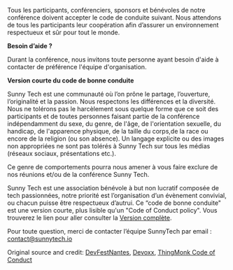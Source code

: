 Tous les participants, conférenciers, sponsors et bénévoles de notre conférence doivent accepter le code de conduite suivant. Nous attendons de tous les participants leur coopération afin d’assurer un environnement respectueux et sûr pour tout le monde.
 
**Besoin d’aide ?** 

Durant la conférence, nous invitons toute personne ayant besoin d'aide à contacter de préférence l'équipe d'organisation.
 
**Version courte du code de bonne conduite** 

Sunny Tech est une communauté où l’on prône le partage, l’ouverture, l’originalité et la passion. Nous respectons les différences et la diversité.
Nous ne tolérons pas le harcèlement sous quelque forme que ce soit des participants et de toutes personnes faisant partie de la conférence indépendamment du sexe, du genre, de l'âge, de  l'orientation sexuelle, du handicap, de l'apparence physique, de la taille du corps,de la race ou encore de la religion (ou son absence).
Un langage explicite ou des images non appropriées ne sont pas tolérés à Sunny Tech sur tous les médias (réseaux sociaux, présentations etc.).
 
Ce genre de comportements pourra nous amener à vous faire exclure de nos réunions et/ou de la conférence Sunny Tech.
 
Sunny Tech est une association bénévole à but non lucratif composée de tech passionnées, notre priorité est l’organisation d’un évènement convivial, ou chacun puisse être respectueux d’autrui. 
Ce “code de bonne conduite" est une version courte, plus lisible qu'un "Code of Conduct policy". Vous trouverez le lien pour aller consulter la [Version complète](http://meta.wikimedia.org/wiki/Don%27t_be_a_dick).

Pour toute question, merci de contacter l’équipe SunnyTech par email : [contact@sunnytech.io](mailto:contact@sunnytech.io)

Original source and credit: [DevFestNantes](https://devfest2015.gdgnantes.com/cod), [Devoxx](https://www.devoxx.fr/code-of-conduct), [ThingMonk Code of Conduct](http://thingmonk.com/coc.html)